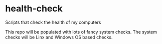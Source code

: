# health-check
Scripts that check the health of my computers


This repo will be populated with lots of fancy system checks. The system checks will be Linx and Windows OS based checks. 
